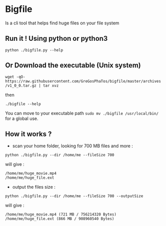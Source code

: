 
# Bigfile

Is a cli tool that helps find huge files on your file system


## Run it ! Using python or python3

`python ./bigfile.py --help`


## Or Download the executable (Unix system)

`wget -qO- https://raw.githubusercontent.com/GreGosPhaTos/bigfile/master/archives/v1_0_0.tar.gz | tar xvz`

then

`./bigfile --help`

You can move to your executable path `sudo mv ./bigfile /usr/local/bin/` for a global use.


## How it works ?

 - scan your home folder, looking for 700 MB files and more :

 `python ./bigfile.py --dir /home/me --fileSize 700`

 will give :

 ```
 /home/me/huge_movie.mp4
 /home/me/huge_file.ext
 ```

 - output the files size :

 `python ./bigfile.py --dir /home/me --fileSize 700 --outputSize`

 will give :

 ```
 /home/me/huge_movie.mp4 (721 MB / 756214320 Bytes)
 /home/me/huge_file.ext (866 MB / 908960540 Bytes)
 ```
